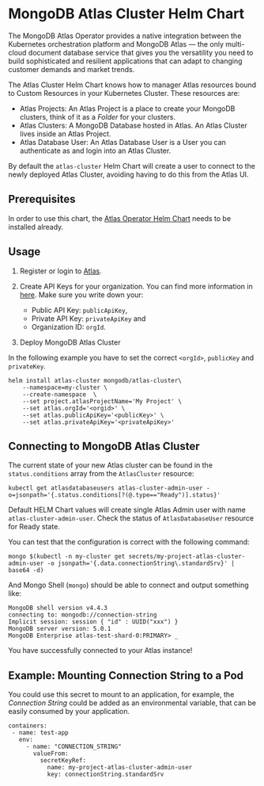 # MongoDB Atlas Cluster Helm Chart

The MongoDB Atlas Operator provides a native integration between the Kubernetes
orchestration platform and MongoDB Atlas — the only multi-cloud document
database service that gives you the versatility you need to build sophisticated
and resilient applications that can adapt to changing customer demands and
market trends.

The Atlas Cluster Helm Chart knows how to manager Atlas resources bound to
Custom Resources in your Kubernetes Cluster. These resources are:

- Atlas Projects: An Atlas Project is a place to create your MongoDB clusters,
  think of it as a _Folder_ for your clusters.
- Atlas Clusters: A MongoDB Database hosted in Atlas. An Atlas Cluster lives
  inside an Atlas Project.
- Atlas Database User: An Atlas Database User is a User you can authenticate as
  and login into an Atlas Cluster.

By default the `atlas-cluster` Helm Chart will create a user to connect to the
newly deployed Atlas Cluster, avoiding having to do this from the Atlas UI.

## Prerequisites

In order to use this chart, the [Atlas Operator Helm Chart](../atlas-operator)
needs to be installed already.

## Usage

1. Register or login to [Atlas](https://cloud.mongodb.com).

2. Create API Keys for your organization. You can find more information in
   [here](https://docs.atlas.mongodb.com/configure-api-access). Make sure you
   write down your:

   - Public API Key: `publicApiKey`,
   - Private API Key: `privateApiKey` and
   - Organization ID: `orgId`.

3. Deploy MongoDB Atlas Cluster

In the following example you have to set the correct `<orgId>`, `publicKey` and `privateKey`.

```shell
helm install atlas-cluster mongodb/atlas-cluster\
    --namespace=my-cluster \
    --create-namespace  \
    --set project.atlasProjectName='My Project' \
    --set atlas.orgId='<orgid>' \
    --set atlas.publicApiKey='<publicKey>' \
    --set atlas.privateApiKey='<privateApiKey>'
```

## Connecting to MongoDB Atlas Cluster

The current state of your new Atlas cluster can be found in the
`status.conditions` array from the `AtlasCluster` resource:

```shell
kubectl get atlasdatabaseusers atlas-cluster-admin-user -o=jsonpath='{.status.conditions[?(@.type=="Ready")].status}'
```

Default HELM Chart values will create single Atlas Admin user with name
`atlas-cluster-admin-user`. Check the status of `AtlasDatabaseUser` resource for
Ready state.

You can test that the configuration is correct with the following command:

```shell
mongo $(kubectl -n my-cluster get secrets/my-project-atlas-cluster-admin-user -o jsonpath='{.data.connectionString\.standardSrv}' | base64 -d)
```

And Mongo Shell (`mongo`) should be able to connect and output something like:

```shell
MongoDB shell version v4.4.3
connecting to: mongodb://connection-string
Implicit session: session { "id" : UUID("xxx") }
MongoDB server version: 5.0.1
MongoDB Enterprise atlas-test-shard-0:PRIMARY> _
```

You have successfully connected to your Atlas instance!

## Example: Mounting Connection String to a Pod

You could use this secret to mount to an application, for example, the
_Connection String_ could be added as an environmental variable, that can be
easily consumed by your application.

```
containers:
 - name: test-app
   env:
     - name: "CONNECTION_STRING"
       valueFrom:
         secretKeyRef:
           name: my-project-atlas-cluster-admin-user
           key: connectionString.standardSrv
```
